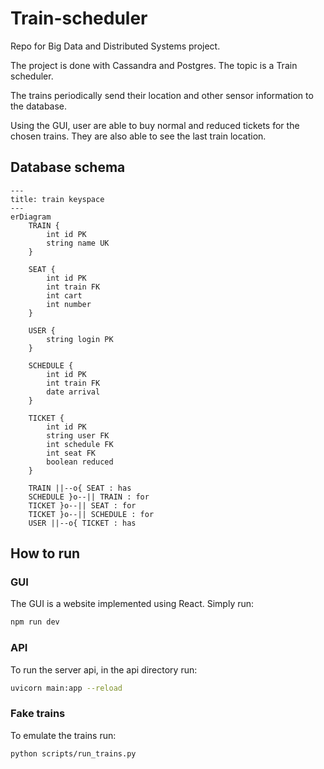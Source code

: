 # Train-scheduler

Repo for Big Data and Distributed Systems project.

The project is done with Cassandra and Postgres. The topic is a Train scheduler.

The trains periodically send their location and other sensor information to the database.

Using the GUI, user are able to buy normal and reduced tickets for the chosen trains. They are also able to see the last train location.

## Database schema

```mermaid
---
title: train keyspace
---
erDiagram
    TRAIN {
        int id PK
        string name UK
    }

    SEAT {
        int id PK
        int train FK
        int cart
        int number
    }

    USER {
        string login PK
    }

    SCHEDULE {
        int id PK
        int train FK
        date arrival
    }

    TICKET {
        int id PK
        string user FK
        int schedule FK
        int seat FK
        boolean reduced
    }

    TRAIN ||--o{ SEAT : has
    SCHEDULE }o--|| TRAIN : for
    TICKET }o--|| SEAT : for
    TICKET }o--|| SCHEDULE : for
    USER ||--o{ TICKET : has
```

## How to run

### GUI

The GUI is a website implemented using React. Simply run:

```bash
npm run dev
```

### API

To run the server api, in the api directory run:

```bash
uvicorn main:app --reload
```

### Fake trains

To emulate the trains run:

```bash
python scripts/run_trains.py
```
